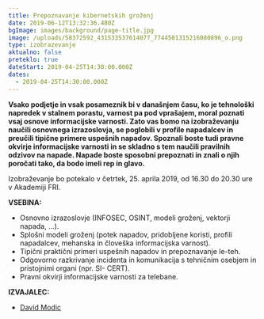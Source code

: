 ```yaml
---
title: Prepoznavanje kibernetskih groženj
date: 2019-06-12T13:32:36.480Z
bgImage: images/background/page-title.jpg
image: /uploads/58372592_431533537614077_7744501315216080896_o.png
type: izobrazevanje
aktualno: false
preteklo: true
dateStart: 2019-04-25T14:30:00.000Z
dates:
  - 2019-04-25T14:30:00.000Z
---
```

**Vsako podjetje in vsak posameznik bi v današnjem času, ko je tehnološki napredek v stalnem porastu, varnost pa pod vprašajem, moral poznati vsaj osnove informacijske varnosti. Zato vas bomo na izobraževanju naučili osnovnega izrazoslovja, se poglobili v profile napadalcev in preučili tipične primere uspešnih napadov. Spoznali boste tudi pravne okvirje informacijske varnosti in se skladno s tem naučili pravilnih odzivov na napade. Napade boste sposobni prepoznati in znali o njih poročati tako, da bodo imeli rep in glavo.**

Izobraževanje bo potekalo v četrtek, 25. aprila 2019, od 16.30 do 20.30 ure v Akademiji FRI.

**VSEBINA:**

* Osnovno izrazoslovje (INFOSEC, OSINT, modeli groženj, vektorji napada, ...).
* Splošni modeli groženj (potek napadov, pridobljene koristi, profili napadalcev, mehanska in človeška informacijska varnost).
* Tipični praktični primeri uspešnih napadov in prepoznavanje le-teh.
* Odgovorno razkrivanje incidenta in komunikacija s tehničnim osebjem in pristojnimi organi (npr. SI- CERT).
* Pravni okvirji informacijske varnosti za telebane.

**IZVAJALEC:**

* [David Modic](/izvajalci/david-modic/)
